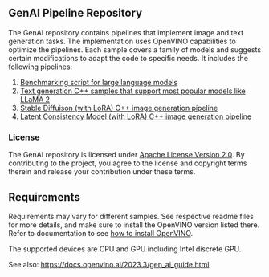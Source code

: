 ## GenAI Pipeline Repository

The GenAI repository contains pipelines that implement image and text generation tasks.
The implementation uses OpenVINO capabilities to optimize the pipelines. Each sample covers
a family of models and suggests certain modifications to adapt the code to specific needs.
It includes the following pipelines:

1. [Benchmarking script for large language models](./llm_bench/python/)
2. [Text generation C++ samples that support most popular models like LLaMA 2](./text_generation/causal_lm/cpp/)
3. [Stable Diffuison (with LoRA) C++ image generation pipeline](./image_generation/stable_diffusion_1_5/cpp/)
4. [Latent Consistency Model (with LoRA) C++ image generation pipeline](./image_generation/lcm_dreamshaper_v7/cpp/)

### License

The GenAI repository is licensed under [Apache License Version 2.0](LICENSE).
By contributing to the project, you agree to the license and copyright terms therein and release
your contribution under these terms.

## Requirements

Requirements may vary for different samples. See respective readme files for more details,
and make sure to install the OpenVINO version listed there. Refer to documentation to see
[how to install OpenVINO](https://docs.openvino.ai/install).

The supported devices are CPU and GPU including Intel discrete GPU.

See also: https://docs.openvino.ai/2023.3/gen_ai_guide.html.
